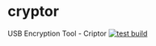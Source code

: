 # cryptor
USB Encryption Tool - Criptor
[![test build](https://img.shields.io/badge/build_by-99xt-orange.svg?logo=data:image/png;base64,iVBORw0KGgoAAAANSUhEUgAAAA0AAAAHCAQAAAB5eQ+RAAAAi0lEQVQIHQXBMSsEAACA0Y/pVuXKqOQnKIpBcatBMrHZjSyWs9kNOv/AeAsGo1KMkozqysgPeN5LtuzLogMbkuwYKGe+PZr5cO/Ln6FdU8u28+BYeJNzF66xYOh2zqjTZq333k+bXfbbXaOeO0pWTVzJnhdjWfNqYCXzpp7k0KcTSSZulCRJkiRL+gdEh239r7UNvAAAAABJRU5ErkJggg==?logoWidth=40)](http://www.99xtechnology.com/)


